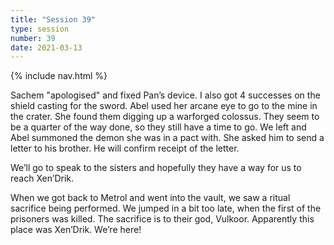 ```yaml
---
title: "Session 39"
type: session
number: 39
date: 2021-03-13
---
```


{% include nav.html %}

Sachem "apologised" and fixed Pan’s device.
I also got 4 successes on the shield casting for the sword.
Abel used her arcane eye to go to the mine in the crater. She found them digging up a warforged colossus. They seem to be a quarter of the way done, so they still have a time to go.
We left and Abel summoned the demon she was in a pact with. She asked him to send a letter to his brother. He will confirm receipt of the letter.

We’ll go to speak to the sisters and hopefully they have a way for us to reach Xen’Drik.

When we got back to Metrol and went into the vault, we saw a ritual sacrifice being performed. We jumped in a bit too late, when the first of the prisoners was killed. The sacrifice is to their god, Vulkoor. Apparently this place was Xen’Drik. We’re here!